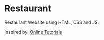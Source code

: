 # Restaurant
Restaurant Website using HTML, CSS and JS.

Inspired by: <a href="https://www.youtube.com/c/OnlineTutorials4Designers/featured">Online Tutorials</a>
